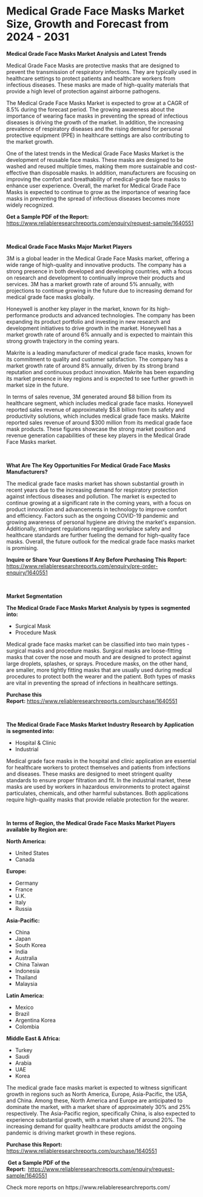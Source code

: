 <p><h1>Medical Grade Face Masks Market Size, Growth and Forecast from 2024 - 2031</h1></p><p><strong>Medical Grade Face Masks Market Analysis and Latest Trends</strong></p>
<p><p>Medical Grade Face Masks are protective masks that are designed to prevent the transmission of respiratory infections. They are typically used in healthcare settings to protect patients and healthcare workers from infectious diseases. These masks are made of high-quality materials that provide a high level of protection against airborne pathogens.</p><p>The Medical Grade Face Masks Market is expected to grow at a CAGR of 8.5% during the forecast period. The growing awareness about the importance of wearing face masks in preventing the spread of infectious diseases is driving the growth of the market. In addition, the increasing prevalence of respiratory diseases and the rising demand for personal protective equipment (PPE) in healthcare settings are also contributing to the market growth.</p><p>One of the latest trends in the Medical Grade Face Masks Market is the development of reusable face masks. These masks are designed to be washed and reused multiple times, making them more sustainable and cost-effective than disposable masks. In addition, manufacturers are focusing on improving the comfort and breathability of medical-grade face masks to enhance user experience. Overall, the market for Medical Grade Face Masks is expected to continue to grow as the importance of wearing face masks in preventing the spread of infectious diseases becomes more widely recognized.</p></p>
<p><strong>Get a Sample PDF of the Report:&nbsp;</strong> <a href="https://www.reliableresearchreports.com/enquiry/request-sample/1640551">https://www.reliableresearchreports.com/enquiry/request-sample/1640551</a></p>
<p>&nbsp;</p>
<p><strong>Medical Grade Face Masks Major Market Players</strong></p>
<p><p>3M is a global leader in the Medical Grade Face Masks market, offering a wide range of high-quality and innovative products. The company has a strong presence in both developed and developing countries, with a focus on research and development to continually improve their products and services. 3M has a market growth rate of around 5% annually, with projections to continue growing in the future due to increasing demand for medical grade face masks globally.</p><p>Honeywell is another key player in the market, known for its high-performance products and advanced technologies. The company has been expanding its product portfolio and investing in new research and development initiatives to drive growth in the market. Honeywell has a market growth rate of around 6% annually and is expected to maintain this strong growth trajectory in the coming years.</p><p>Makrite is a leading manufacturer of medical grade face masks, known for its commitment to quality and customer satisfaction. The company has a market growth rate of around 8% annually, driven by its strong brand reputation and continuous product innovation. Makrite has been expanding its market presence in key regions and is expected to see further growth in market size in the future.</p><p>In terms of sales revenue, 3M generated around $8 billion from its healthcare segment, which includes medical grade face masks. Honeywell reported sales revenue of approximately $5.8 billion from its safety and productivity solutions, which includes medical grade face masks. Makrite reported sales revenue of around $300 million from its medical grade face mask products. These figures showcase the strong market position and revenue generation capabilities of these key players in the Medical Grade Face Masks market.</p></p>
<p>&nbsp;</p>
<p><strong>What Are The Key Opportunities For Medical Grade Face Masks Manufacturers?</strong></p>
<p><p>The medical grade face masks market has shown substantial growth in recent years due to the increasing demand for respiratory protection against infectious diseases and pollution. The market is expected to continue growing at a significant rate in the coming years, with a focus on product innovation and advancements in technology to improve comfort and efficiency. Factors such as the ongoing COVID-19 pandemic and growing awareness of personal hygiene are driving the market's expansion. Additionally, stringent regulations regarding workplace safety and healthcare standards are further fueling the demand for high-quality face masks. Overall, the future outlook for the medical grade face masks market is promising.</p></p>
<p><strong>Inquire or Share Your Questions If Any Before Purchasing This Report:</strong> <a href="https://www.reliableresearchreports.com/enquiry/pre-order-enquiry/1640551">https://www.reliableresearchreports.com/enquiry/pre-order-enquiry/1640551</a></p>
<p>&nbsp;</p>
<p><strong>Market Segmentation</strong></p>
<p><strong>The Medical Grade Face Masks Market Analysis by types is segmented into:</strong></p>
<p><ul><li>Surgical Mask</li><li>Procedure Mask</li></ul></p>
<p><p>Medical grade face masks market can be classified into two main types - surgical masks and procedure masks. Surgical masks are loose-fitting masks that cover the nose and mouth and are designed to protect against large droplets, splashes, or sprays. Procedure masks, on the other hand, are smaller, more tightly fitting masks that are usually used during medical procedures to protect both the wearer and the patient. Both types of masks are vital in preventing the spread of infections in healthcare settings.</p></p>
<p><strong>Purchase this Report:&nbsp;</strong><a href="https://www.reliableresearchreports.com/purchase/1640551">https://www.reliableresearchreports.com/purchase/1640551</a></p>
<p>&nbsp;</p>
<p><strong>The Medical Grade Face Masks Market Industry Research by Application is segmented into:</strong></p>
<p><ul><li>Hospital & Clinic</li><li>Industrial</li></ul></p>
<p><p>Medical grade face masks in the hospital and clinic application are essential for healthcare workers to protect themselves and patients from infections and diseases. These masks are designed to meet stringent quality standards to ensure proper filtration and fit. In the industrial market, these masks are used by workers in hazardous environments to protect against particulates, chemicals, and other harmful substances. Both applications require high-quality masks that provide reliable protection for the wearer.</p></p>
<p>&nbsp;</p>
<p><strong>In terms of Region, the Medical Grade Face Masks Market Players available by Region are:</strong></p>
<p>
    <p> <strong> North America: </strong>
        <ul>
            <li>United States</li>
            <li>Canada</li>
        </ul>
        </p> 
    <p> <strong> Europe: </strong>
        <ul>
            <li>Germany</li>
            <li>France</li>
            <li>U.K.</li>
            <li>Italy</li>
            <li>Russia</li>
        </ul>
        </p> 
    <p> <strong> Asia-Pacific: </strong>
        <ul>
            <li>China</li>
            <li>Japan</li>
            <li>South Korea</li>
            <li>India</li>
            <li>Australia</li>
            <li>China Taiwan</li>
            <li>Indonesia</li>
            <li>Thailand</li>
            <li>Malaysia</li>
        </ul>
        </p> 
    <p> <strong> Latin America: </strong>
        <ul>
            <li>Mexico</li>
            <li>Brazil</li>
            <li>Argentina Korea</li>
            <li>Colombia</li>
        </ul>
        </p> 
    <p> <strong> Middle East & Africa: </strong>
        <ul>
            <li>Turkey</li>
            <li>Saudi</li>
            <li>Arabia</li>
            <li>UAE</li>
            <li>Korea</li>
        </ul>
    </p>
    </p>
<p><p>The medical grade face masks market is expected to witness significant growth in regions such as North America, Europe, Asia-Pacific, the USA, and China. Among these, North America and Europe are anticipated to dominate the market, with a market share of approximately 30% and 25% respectively. The Asia-Pacific region, specifically China, is also expected to experience substantial growth, with a market share of around 20%. The increasing demand for quality healthcare products amidst the ongoing pandemic is driving market growth in these regions.</p></p>
<p><strong>Purchase this Report: </strong><a href="https://www.reliableresearchreports.com/purchase/1640551">https://www.reliableresearchreports.com/purchase/1640551</a></p>
<p>&nbsp;<strong>Get a Sample PDF of the Report:&nbsp;&nbsp;</strong><a href="https://www.reliableresearchreports.com/enquiry/request-sample/1640551">https://www.reliableresearchreports.com/enquiry/request-sample/1640551</a></p>
<p><strong></strong></p>
<p>Check more reports on https://www.reliableresearchreports.com/</p>